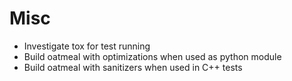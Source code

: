 # Misc
- Investigate tox for test running
- Build oatmeal with optimizations when used as python module
- Build oatmeal with sanitizers when used in C++ tests